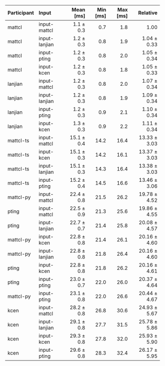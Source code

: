 | Participant | Input | Mean [ms] | Min [ms] | Max [ms] | Relative |
|:---|:---|---:|---:|---:|---:|
| mattcl | input-mattcl | 1.1 ± 0.3 | 0.7 | 1.8 | 1.00 |
| mattcl | input-lanjian | 1.2 ± 0.3 | 0.8 | 1.9 | 1.04 ± 0.33 |
| mattcl | input-pting | 1.2 ± 0.3 | 0.8 | 2.0 | 1.05 ± 0.34 |
| mattcl | input-kcen | 1.2 ± 0.3 | 0.8 | 1.8 | 1.05 ± 0.33 |
| lanjian | input-mattcl | 1.2 ± 0.3 | 0.8 | 2.0 | 1.07 ± 0.34 |
| lanjian | input-lanjian | 1.2 ± 0.3 | 0.8 | 1.9 | 1.09 ± 0.34 |
| lanjian | input-pting | 1.2 ± 0.3 | 0.9 | 2.1 | 1.10 ± 0.34 |
| lanjian | input-kcen | 1.3 ± 0.3 | 0.9 | 2.2 | 1.11 ± 0.34 |
| mattcl-ts | input-mattcl | 15.1 ± 0.4 | 14.2 | 16.4 | 13.33 ± 3.03 |
| mattcl-ts | input-kcen | 15.1 ± 0.3 | 14.2 | 16.1 | 13.37 ± 3.03 |
| mattcl-ts | input-lanjian | 15.1 ± 0.3 | 14.3 | 16.4 | 13.38 ± 3.03 |
| mattcl-ts | input-pting | 15.2 ± 0.4 | 14.5 | 16.6 | 13.46 ± 3.06 |
| mattcl-py | input-mattcl | 22.4 ± 0.8 | 21.5 | 26.2 | 19.78 ± 4.52 |
| pting | input-mattcl | 22.5 ± 0.9 | 21.3 | 25.6 | 19.86 ± 4.55 |
| pting | input-lanjian | 22.7 ± 0.7 | 21.4 | 25.8 | 20.08 ± 4.57 |
| mattcl-py | input-kcen | 22.8 ± 0.8 | 21.4 | 26.1 | 20.16 ± 4.60 |
| mattcl-py | input-lanjian | 22.8 ± 0.8 | 21.8 | 26.4 | 20.16 ± 4.60 |
| pting | input-kcen | 22.8 ± 0.8 | 21.8 | 26.2 | 20.16 ± 4.61 |
| pting | input-pting | 23.0 ± 0.7 | 22.0 | 26.0 | 20.37 ± 4.64 |
| mattcl-py | input-pting | 23.1 ± 0.8 | 22.0 | 26.6 | 20.44 ± 4.67 |
| kcen | input-mattcl | 28.2 ± 0.8 | 26.8 | 30.6 | 24.93 ± 5.67 |
| kcen | input-lanjian | 29.1 ± 0.8 | 27.7 | 31.5 | 25.78 ± 5.86 |
| kcen | input-kcen | 29.3 ± 0.8 | 27.8 | 32.0 | 25.93 ± 5.90 |
| kcen | input-pting | 29.6 ± 0.8 | 28.3 | 32.4 | 26.17 ± 5.95 |
